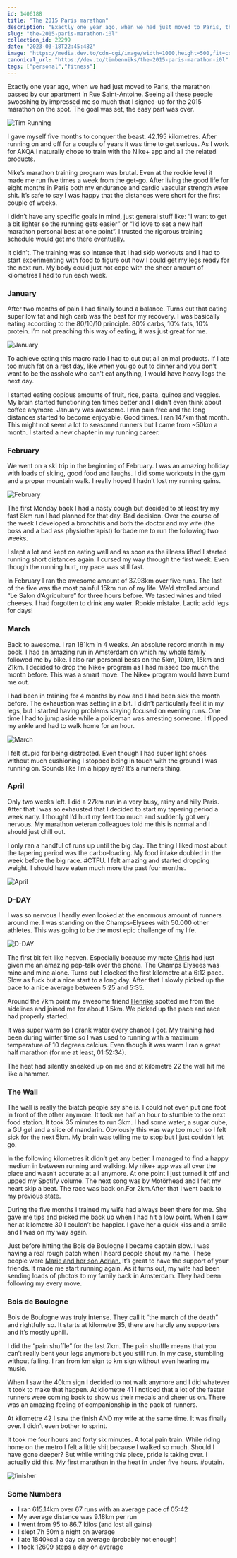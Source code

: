 ```yaml
---
id: 1406188
title: "The 2015 Paris marathon"
description: "Exactly one year ago, when we had just moved to Paris, the marathon passed by our apartment in Rue..."
slug: "the-2015-paris-marathon-i0l"
collection_id: 22299
date: "2023-03-18T22:45:48Z"
image: "https://media.dev.to/cdn-cgi/image/width=1000,height=500,fit=cover,gravity=auto,format=auto/https%3A%2F%2Fdev-to-uploads.s3.amazonaws.com%2Fuploads%2Farticles%2Furlbqaankzj82uhwrfq7.jpg"
canonical_url: "https://dev.to/timbenniks/the-2015-paris-marathon-i0l"
tags: ["personal","fitness"]
---
```


Exactly one year ago, when we had just moved to Paris, the marathon passed by our apartment in Rue Saint-Antoine. Seeing all these people swooshing by impressed me so much that I signed-up for the 2015 marathon on the spot. The goal was set, the easy part was over.

![Tim Running](https://dev-to-uploads.s3.amazonaws.com/uploads/articles/gu3psk58kwz3gfppsmc8.jpg)

I gave myself five months to conquer the beast. 42.195 kilometres. After running on and off for a couple of years it was time to get serious. As I work for AKQA I naturally chose to train with the Nike+ app and all the related products.

Nike’s marathon training program was brutal. Even at the rookie level it made me run five times a week from the get-go. After living the good life for eight months in Paris both my endurance and cardio vascular strength were shit. It’s safe to say I was happy that the distances were short for the first couple of weeks.

I didn’t have any specific goals in mind, just general stuff like: “I want to get a bit lighter so the running gets easier” or “I’d love to set a new half marathon personal best at one point”. I trusted the rigorous training schedule would get me there eventually.

It didn’t. The training was so intense that I had skip workouts and I had to start experimenting with food to figure out how I could get my legs ready for the next run. My body could just not cope with the sheer amount of kilometres I had to run each week.

### January

After two months of pain I had finally found a balance. Turns out that eating super low fat and high carb was the best for my recovery. I was basically eating according to the 80/10/10 principle. 80% carbs, 10% fats, 10% protein. I’m not preaching this way of eating, it was just great for me.

![January](https://dev-to-uploads.s3.amazonaws.com/uploads/articles/9z60d58hzj247adpsmsn.jpg)

To achieve eating this macro ratio I had to cut out all animal products. If I ate too much fat on a rest day, like when you go out to dinner and you don’t want to be the asshole who can’t eat anything, I would have heavy legs the next day.

I started eating copious amounts of fruit, rice, pasta, quinoa and veggies. My brain started functioning ten times better and I didn’t even think about coffee anymore. January was awesome. I ran pain free and the long distances started to become enjoyable. Good times. I ran 147km that month. This might not seem a lot to seasoned runners but I came from ~50km a month. I started a new chapter in my running career.

### February

We went on a ski trip in the beginning of February. I was an amazing holiday with loads of skiing, good food and laughs. I did some workouts in the gym and a proper mountain walk. I really hoped I hadn’t lost my running gains.

![February](https://dev-to-uploads.s3.amazonaws.com/uploads/articles/etfg0xoxax0zbyzrmcig.jpg)

The first Monday back I had a nasty cough but decided to at least try my fast 8km run I had planned for that day. Bad decision. Over the course of the week I developed a bronchitis and both the doctor and my wife (the boss and a bad ass physiotherapist) forbade me to run the following two weeks.

I slept a lot and kept on eating well and as soon as the illness lifted I started running short distances again. I cursed my way through the first week. Even though the running hurt, my pace was still fast.

In February I ran the awesome amount of 37.98km over five runs. The last of the five was the most painful 15km run of my life. We’d strolled around “Le Salon d’Agriculture” for three hours before. We tasted wines and tried cheeses. I had forgotten to drink any water. Rookie mistake. Lactic acid legs for days!

### March

Back to awesome. I ran 181km in 4 weeks. An absolute record month in my book. I had an amazing run in Amsterdam on which my whole family followed me by bike. I also ran personal bests on the 5km, 10km, 15km and 21km. I decided to drop the Nike+ program as I had missed too much the month before. This was a smart move. The Nike+ program would have burnt me out.

I had been in training for 4 months by now and I had been sick the month before. The exhaustion was setting in a bit. I didn’t particularly feel it in my legs, but I started having problems staying focused on evening runs. One time I had to jump aside while a policeman was arresting someone. I flipped my ankle and had to walk home for an hour.

![March](https://dev-to-uploads.s3.amazonaws.com/uploads/articles/1r8u4pxda4nalwwa4x0o.jpg)

I felt stupid for being distracted. Even though I had super light shoes without much cushioning I stopped being in touch with the ground I was running on. Sounds like I’m a hippy aye? It’s a runners thing.

### April

Only two weeks left. I did a 27km run in a very busy, rainy and hilly Paris. After that I was so exhausted that I decided to start my tapering period a week early. I thought I’d hurt my feet too much and suddenly got very nervous. My marathon veteran colleagues told me this is normal and I should just chill out.

I only ran a handful of runs up until the big day. The thing I liked most about the tapering period was the carbo-loading. My food intake doubled in the week before the big race. #CTFU. I felt amazing and started dropping weight. I should have eaten much more the past four months.

![April](https://dev-to-uploads.s3.amazonaws.com/uploads/articles/4p4xky34q3vxlhfcgfg6.jpg)

### D-DAY

I was so nervous I hardly even looked at the enormous amount of runners around me. I was standing on the Champs-Elysees with 50.000 other athletes. This was going to be the most epic challenge of my life.

![D-DAY](https://dev-to-uploads.s3.amazonaws.com/uploads/articles/6qsgkyqt7mudojkqok6z.jpg)

The first bit felt like heaven. Especially because my mate [Chris](https://www.facebook.com/chrisfinch) had just given me an amazing pep-talk over the phone. The Champs Elysees was mine and mine alone. Turns out I clocked the first kilometre at a 6:12 pace. Slow as fuck but a nice start to a long day. After that I slowly picked up the pace to a nice average between 5:25 and 5:35.

Around the 7km point my awesome friend [Henrike](https://www.instagram.com/henrike.theda.klug/) spotted me from the sidelines and joined me for about 1.5km. We picked up the pace and race had properly started.

It was super warm so I drank water every chance I got. My training had been during winter time so I was used to running with a maximum temperature of 10 degrees celcius. Even though it was warm I ran a great half marathon (for me at least, 01:52:34).

The heat had silently sneaked up on me and at kilometre 22 the wall hit me like a hammer.

### The Wall

The wall is really the biatch people say she is. I could not even put one foot in front of the other anymore. It took me half an hour to stumble to the next food station. It took 35 minutes to run 3km. I had some water, a sugar cube, a GU gel and a slice of mandarin. Obviously this was way too much so I felt sick for the next 5km. My brain was telling me to stop but I just couldn’t let go.

In the following kilometres it didn’t get any better. I managed to find a happy medium in between running and walking. My nike+ app was all over the place and wasn’t accurate at all anymore. At one point I just turned it off and upped my Spotify volume. The next song was by Motörhead and I felt my heart skip a beat. The race was back on.For 2km.After that I went back to my previous state.

During the five months I trained my wife had always been there for me. She gave me tips and picked me back up when I had hit a low point. When I saw her at kilometre 30 I couldn’t be happier. I gave her a quick kiss and a smile and I was on my way again.

Just before hitting the Bois de Boulogne I became captain slow. I was having a real rough patch when I heard people shout my name. These people were [Marie and her son Adrian.](https://www.facebook.com/photo.php?fbid=10153775712979392&set=a.10151354689589392&type=1&theater) It’s great to have the support of your friends. It made me start running again. As it turns out, my wife had been sending loads of photo’s to my family back in Amsterdam. They had been following my every move.

### Bois de Boulogne

Bois de Boulogne was truly intense. They call it “the march of the death” and rightfully so. It starts at kilometre 35, there are hardly any supporters and it’s mostly uphill.

I did the “pain shuffle” for the last 7km. The pain shuffle means that you can’t really bent your legs anymore but you still run. In my case, stumbling without falling. I ran from km sign to km sign without even hearing my music.

When I saw the 40km sign I decided to not walk anymore and I did whatever it took to make that happen. At kilometre 41 I noticed that a lot of the faster runners were coming back to show us their medals and cheer us on. There was an amazing feeling of companionship in the pack of runners.

At kilometre 42 I saw the finish AND my wife at the same time. It was finally over. I didn’t even bother to sprint.

It took me four hours and forty six minutes. A total pain train. While riding home on the metro I felt a little shit because I walked so much. Should I have gone deeper? But while writing this piece, pride is taking over. I actually did this. My first marathon in the heat in under five hours. #putain.

![finisher](https://dev-to-uploads.s3.amazonaws.com/uploads/articles/hdxzyzf1wztrl220nwa4.jpg)

### Some Numbers

*   I ran 615.14km over 67 runs with an average pace of 05:42
*   My average distance was 9.18km per run
*   I went from 95 to 86.7 kilos (and lost all gains)
*   I slept 7h 50m a night on average
*   I ate 1840kcal a day on average (probably not enough)
*   I took 12609 steps a day on average